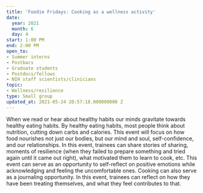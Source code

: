 ```yaml
---
title: 'Foodie Fridays: Cooking as a wellness activity'
date:
  year: 2021
  month: 6
  day: 4
start: 1:00 PM
end: 2:00 PM
open_to:
- Summer interns
- Postbacs
- Graduate students
- Postdocs/fellows
- NIH staff scientists/clinicians
topic:
- Wellness/resilience
type: Small group
updated_at: 2021-05-24 20:57:18.000000000 Z
---
```

When we read or hear about healthy habits our minds gravitate towards
healthy eating habits. By healthy eating habits, most people think about
nutrition, cutting down carbs and calories. This event will focus on how
food nourishes not just our bodies, but our mind and soul,
self-confidence, and our relationships. In this event, trainees can
share stories of sharing, moments of resilience (when they failed to
prepare something and tried again until it came out right), what
motivated them to learn to cook, etc. This event can serve as an
opportunity to self-reflect on positive emotions while acknowledging and
feeling the uncomfortable ones. Cooking can also serve as a journaling
opportunity. In this event, trainees can reflect on how they have been
treating themselves, and what they feel contributes to that.
